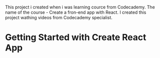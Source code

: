 This project i created when i was learning cource from Codecademy.
The name of the course - Create a fron-end app with React.
I created this project wathing videos from Codecademy specialist.


# Getting Started with Create React App



































